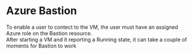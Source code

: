 # Azure Bastion

To enable a user to contect to the VM, the user must have an assigned Azure role on the Bastion resource.  
After starting a VM and it reporting a Running state, it can take a couple of moments for Bastion to work  